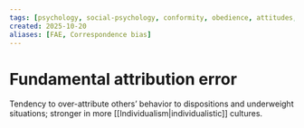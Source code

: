 ```yaml
---
tags: [psychology, social-psychology, conformity, obedience, attitudes, attribution, prejudice, aggression, prosocial]
created: 2025-10-20
aliases: [FAE, Correspondence bias]
---
```

# Fundamental attribution error

Tendency to over-attribute others’ behavior to dispositions and underweight situations; stronger in more [[Individualism|individualistic]] cultures.
